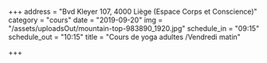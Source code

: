 +++
address = "Bvd Kleyer 107, 4000 Liège (Espace Corps et Conscience)"
category = "cours"
date = "2019-09-20"
img = "/assets/uploadsOut/mountain-top-983890_1920.jpg"
schedule_in = "09:15"
schedule_out = "10:15"
title = "Cours de yoga adultes /Vendredi matin"

+++
